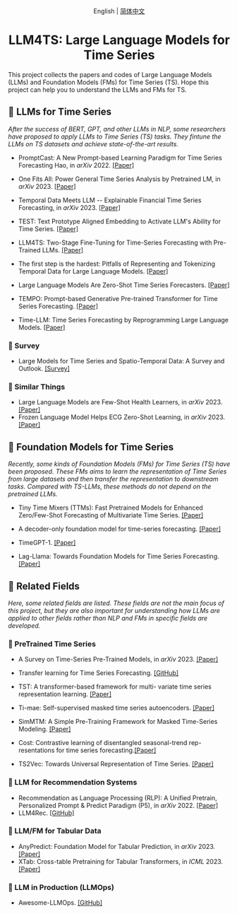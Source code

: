 <div align='center'>

English | [简体中文](README_zh.md)

# LLM4TS: Large Language Models for Time Series

</div>

This project collects the papers and codes of Large Language Models (LLMs) and Foundation Models (FMs) for Time Series (TS). Hope this project can help you to understand the LLMs and FMs for TS.

## 🦙 LLMs for Time Series

*After the success of BERT, GPT, and other LLMs in NLP, some researchers have proposed to apply LLMs to Time Series (TS) tasks. They fintune the LLMs on TS datasets and achieve state-of-the-art results.*

* PromptCast: A New Prompt-based Learning Paradigm for Time Series Forecasting Hao, in *arXiv* 2022. [\[Paper\]](https://arxiv.org/abs/2210.08964)
* One Fits All: Power General Time Series Analysis by Pretrained LM, in *arXiv* 2023. [\[Paper\]](https://arxiv.org/abs/2302.11939)
* Temporal Data Meets LLM -- Explainable Financial Time Series Forecasting, in *arXiv* 2023. [\[Paper\]](https://arxiv.org/abs/2306.11025)
* TEST: Text Prototype Aligned Embedding to Activate LLM's Ability for Time Series. [\[Paper\]](https://arxiv.org/abs/2308.08241)
* LLM4TS: Two-Stage Fine-Tuning for Time-Series Forecasting with Pre-Trained LLMs. [\[Paper\]](https://arxiv.org/abs/2308.08469)

* The first step is the hardest: Pitfalls of Representing and Tokenizing Temporal Data for Large Language Models. [\[Paper\]](https://arxiv.org/abs/2309.06236)

* Large Language Models Are Zero-Shot Time Series Forecasters. [\[Paper\]](https://arxiv.org/abs/2310.07820)

* TEMPO: Prompt-based Generative Pre-trained Transformer for Time Series Forecasting. [\[Paper\]](https://arxiv.org/abs/2310.04948)

* Time-LLM: Time Series Forecasting by Reprogramming Large Language Models. [\[Paper\]](https://arxiv.org/abs/2310.01728)

### 📍 Survey

* Large Models for Time Series and Spatio-Temporal Data: A Survey and Outlook. [\[Survey\]](https://arxiv.org/abs/2310.10196)

### 📍 Similar Things
* Large Language Models are Few-Shot Health Learners, in *arXiv* 2023. [\[Paper\]](https://arxiv.org/abs/2305.15525)
* Frozen Language Model Helps ECG Zero-Shot Learning, in *arXiv* 2023.[\[Paper\]](https://arxiv.org/abs/2303.12311)

## 🧱 Foundation Models for Time Series

*Recently, some kinds of Foundation Models (FMs) for Time Series (TS) have been proposed. These FMs aims to learn the representation of Time Series from large datasets and then transfer the representation to downstream tasks. Compared with TS-LLMs, these methods do not depend on the pretrained LLMs.*

* Tiny Time Mixers (TTMs): Fast Pretrained Models for Enhanced Zero/Few-Shot Forecasting of Multivariate Time Series. [\[Paper\]](https://arxiv.org/abs/2401.03955)

* A decoder-only foundation model for time-series forecasting. [\[Paper\]](https://arxiv.org/abs/2310.10688)

* TimeGPT-1. [\[Paper\]](https://arxiv.org/abs/2310.03589?ref=emergentmind)

* Lag-Llama: Towards Foundation Models for Time Series Forecasting. [\[Paper\]](https://arxiv.org/abs/2310.08278)

## 🔗 Related Fields
*Here, some related fields are listed. These fields are not the main focus of this project, but they are also important for understanding how LLMs are applied to other fields rather than NLP and FMs in specific fields are developed.*

### 📍 PreTrained Time Series
* A Survey on Time-Series Pre-Trained Models, in *arXiv* 2023. [\[Paper\]](https://arxiv.org/abs/2305.10716)
* Transfer learning for Time Series Forecasting. [\[GitHub\]](https://github.com/Nixtla/transfer-learning-time-series)
* TST: A transformer-based framework for multi- variate time series representation learning. [\[Paper\]](https://arxiv.org/abs/2010.02803)
* Ti-mae: Self-supervised masked time series autoencoders. [\[Paper\]](https://arxiv.org/abs/2301.08871)
* SimMTM: A Simple Pre-Training Framework for Masked Time-Series Modeling. [\[Paper\]](https://arxiv.org/pdf/2302.00861.pdf)

* Cost: Contrastive learning of disentangled seasonal-trend rep- resentations for time series forecasting.[\[Paper\]](https://arxiv.org/abs/2202.01575)

* TS2Vec: Towards Universal Representation of Time Series. [\[Paper\]](https://arxiv.org/abs/2106.10466)

### 📍 LLM for Recommendation Systems
* Recommendation as Language Processing (RLP): A Unified Pretrain, Personalized Prompt & Predict Paradigm (P5), in *arXiv* 2022. [\[Paper\]](https://arxiv.org/abs/2203.13366)
* LLM4Rec. [\[GitHub\]](https://github.com/WLiK/LLM4Rec)


### 📍 LLM/FM for Tabular Data
* AnyPredict: Foundation Model for Tabular Prediction, in *arXiv* 2023. [\[Paper\]](https://arxiv.org/abs/2305.12081)
* XTab: Cross-table Pretraining for Tabular Transformers, in *ICML* 2023. [\[Paper\]](https://arxiv.org/abs/2305.06090)

### 📍 LLM in Production (LLMOps)
* Awesome-LLMOps. [\[GitHub\]](https://github.com/tensorchord/Awesome-LLMOps)
